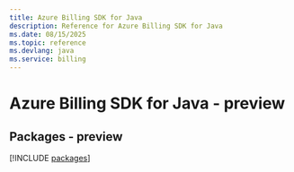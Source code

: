 ```yaml
---
title: Azure Billing SDK for Java
description: Reference for Azure Billing SDK for Java
ms.date: 08/15/2025
ms.topic: reference
ms.devlang: java
ms.service: billing
---
```

# Azure Billing SDK for Java - preview
## Packages - preview
[!INCLUDE [packages](billing-index.md)]